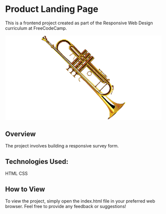 # Product Landing Page

This is a frontend project created as part of the Responsive Web Design curriculum at FreeCodeCamp. 

![trombone](trombone_logo.png)

## Overview

The project involves building a responsive survey form.

## Technologies Used:

HTML CSS 

## How to View

To view the project, simply open the index.html file in your preferred web browser. Feel free to provide any feedback or suggestions!